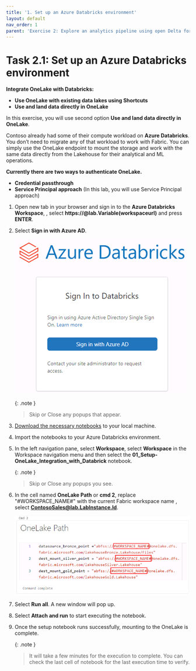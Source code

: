 ```yaml
---
title: '1. Set up an Azure Databricks environment'
layout: default
nav_order: 1
parent: 'Exercise 2: Explore an analytics pipeline using open Delta format and Azure Databricks Delta Live Tables'
---
```


# Task 2.1: Set up an Azure Databricks environment

**Integrate OneLake with Databricks:**

- **Use OneLake with existing data lakes using Shortcuts**
- **Use and land data directly in OneLake**

In this exercise, you will use second option **Use and land data directly in OneLake**.

Contoso already had some of their compute workload on **Azure Databricks**. You don’t need to migrate any of that workload to work with Fabric. You can simply use the OneLake endpoint to mount the storage and work with the same data directly from the Lakehouse for their analytical and ML operations.

**Currently there are two ways to authenticate OneLake.**
	
- **Credential passthrough**
- **Service Principal approach** (In this lab, you will use Service Principal approach)

1. Open new tab in your browser and sign in to the **Azure Databricks Workspace**, , select **https://@lab.Variable(workspaceurl)** and press **ENTER**.

2. Select **Sign in with Azure AD**.
	
    ![task-2.1.new7.png](../media/instructions240153/task-2.1.new7.png)

    {: .note }
    > Skip or Close any popups that appear.

3. [Download the necessary notebooks](https://github.com/microsoft/TechBoost-Fabric-with-Databricks-for-Data-Analytics/docs/resources/DatabricksNotebooks.zip) to your local machine.

4. Import the notebooks to your Azure Databricks environment.

4. In the left navigation pane, select **Workspace**, select **Workspace** in the Workspace navigation menu and then select the **01_Setup-OneLake_Integration_with_Databrick** notebook.

    {: .note }
    > Skip or Close any popups you see.

5. In the cell named **OneLake Path** or **cmd 2**, replace "#WORKSPACE_NAME#" with the current Fabric workspace name , select **ContosoSales@lab.LabInstance.Id**.

	![Select Workflows](../media/instructions240153/task-2.1.7.png)

6. Select **Run all**. A new window will pop up.

7. Select **Attach and run** to start executing the notebook.

8. Once the setup notebook runs successfully, mounting to the OneLake is complete.

    {: .note }
    > It will take a few minutes for the execution to complete. You can check the last cell of notebook for the last execution time to verify.
